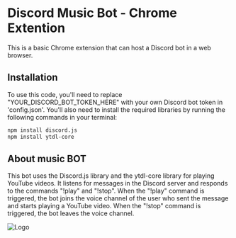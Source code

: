 
# Discord Music Bot - Chrome Extention

This is a basic Chrome extension that can host a Discord bot in a web browser. 




## Installation

To use this code, you'll need to replace "YOUR_DISCORD_BOT_TOKEN_HERE" with your own Discord bot token in 'config.json'. You'll also need to install the required libraries by running the following commands in your terminal:
```bash
npm install discord.js
npm install ytdl-core
```
   
## About music BOT

This bot uses the Discord.js library and the ytdl-core library for playing YouTube videos. It listens for messages in the Discord server and responds to the commands "!play" and "!stop". When the "!play" command is triggered, the bot joins the voice channel of the user who sent the message and starts playing a YouTube video. When the "!stop" command is triggered, the bot leaves the voice channel.




![Logo](https://dev-to-uploads.s3.amazonaws.com/uploads/articles/th5xamgrr6se0x5ro4g6.png)

